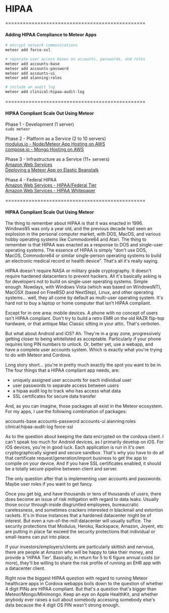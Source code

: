 HIPAA
=====================


================================================
#### Adding HIPAA Compliance to Meteor Apps

````sh
# encrypt network communications
meteor add force-ssl

# separate user access bases on accounts, passwords, and roles
meteor add accounts-base
meteor add accounts-password
meteor add accounts-ui
meteor add alanning:roles

# include an audit log
meteor add clinical:hipaa-audit-log
````

================================================
####  HIPAA Compliant Scale Out Using Meteor

Phase 1 - Development (1 server)  
``sudo meteor``  

Phase 2 - Platform as a Service (2 to 10 servers)  
  [modulus.io - Node/Meteor App Hosting on AWS](https://modulus.io/)   
  [compose.io - Mongo Hosting on AWS](http://www.mongohq.com/)  


Phase 3 - Infrastructure as a Service (11+ servers)  
  [Amazon Web Services](http://aws.amazon.com/)  
  [Deploying a Meteor App on Elastic Beanstalk](https://groups.google.com/forum/#!topic/meteor-talk/VxMQzpVFpME)  
  
Phase 4 - Federal HIPAA   
  [Amazon Web Services - HIPAA/Federal Tier](http://aws.amazon.com/compliance/)  
  [Amazon Web Services - HIPAA Whitepaper](https://aws.amazon.com/about-aws/whats-new/2009/04/06/whitepaper-hipaa/)    

================================================
####  HIPAA Compliant Scale Out Using Meteor

The thing to remember about HIPAA is that it was enacted in 1996.   Windows95 was only a year old, and the previous decade had seen an explosion in the personal computer market, with DOS, MacOS, and various hobby operating systems like Commodore64 and Atari.  The thing to remember is that HIPAA was enacted as a response to DOS and single-user operating systems.  The essence of HIPAA is simply "don't use DOS, MacOS, Commodore64 or similar single-person operating systems to build an electronic medical record or health device".  That's all it's really saying.  

HIPAA doesn't require NASA or military grade cryptography.  It doesn't require hardened datacenters to prevent hackers.  All it's basically asking is for developers not to build on single-user operating systems.  Simple enough.  Nowdays, with Windows Vista (which was based on WindowsNT), MacOSX (based on FreeBSD and NextStep), Linux, and other operating systems... well, they all come by default as multi-user operating system.  It's hard not to buy a laptop or home computer that isn't HIPAA compliant.

Except for in one area:  mobile devices.  A phone with no concept of users isn't HIPAA compliant.  Don't try to build a retro EMR on the old RAZR flip-top hardware, or that antique Mac Classic sitting in your attic.  That's verboten. 

But what about Android and iOS?  Ah.  They're in a gray zone, progressively getting closer to being whitelisted as acceptable.  Particularly if your phone requires long PIN numbers to unlock.   Or, better yet, use a webapp, and have a complete user accounts system.  Which is exactly what you're trying to do with Meteor and Cordova.

Long story short... you're in pretty much exactly the spot you want to be in.  The four things that a HIPAA compliant app needs, are:

- uniquely assigned user accounts for each individual user
- user passwords to separate access between users
- a hipaa audit log to track who has access what data
- SSL certificates for secure data transfer

And, as you can imagine, those packages all exist in the Meteor ecosystem.  For my apps, I use the following combination of packages:

accounts-base
accounts-password
accounts-ui
alanning:roles
clinical:hipaa-audit-log
force-ssl

As to the question about keeping the data encrypted on the cordova client.  I can't speak too much for Android devices, as I primarily develop on iOS.  For iOS devices, you're in good luck.  Each application is run in it's own cryptographically signed and secure sandbox.  That's why you have to do all that certificate request/generation/import business to get the app to compile on your device.  And if you have SSL certificates enabled, it should be a totally secure pipeline between client and server.  

The only question after that is implementing user accounts and passwords.  Maybe user roles if you want to get fancy.

Once you get big, and have thousands or tens of thousands of users, there does become an issue of risk mitigation with regard to data leaks.  Usually those occur through inside disgruntled employees, bureaucratic carelessness, and sometimes crackers interested in blackmail and extortion rackets.  It's in those instances that a hardened datacenter might be of interest.  But even a run-of-the-mill datacenter will usually suffice.  The security protections that Modulus, Heroku, Rackspace, Amazon, Joyent, etc are putting in place far exceed the security protections that individual or small-teams can put into place.

If your investors/employers/clients are particularly skittish and nervous, there are people at Amazon who will be happy to take their money, and provide a 'HIPAA Tier'.  Basically, in return for 5 to 6 figure annual costs (or more), they'll be willing to share the risk profile of running an EHR app with a datacenter client.

Right now the biggest HIPAA question with regard to running Meteor healthcare apps in Cordova webapps boils down to the question of whether 4 digit PINs are HIPAA compliant.  But that's a question that's bigger than Meteor/Mongo/Minimongo.  Keep an eye on Apple HealthKit, and whether anybody ever raises a suit about somebody accessing somebody else's data because the 4 digit OS PIN wasn't strong enough.  

